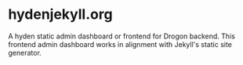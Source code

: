 # hydenjekyll.org

A hyden static admin dashboard or frontend for Drogon backend. This frontend admin dashboard works in alignment with Jekyll's static site generator.